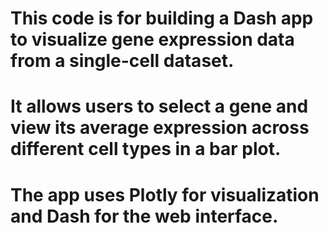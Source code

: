 # This code is for building a Dash app to visualize gene expression data from a single-cell dataset.
# It allows users to select a gene and view its average expression across different cell types in a bar plot.
# The app uses Plotly for visualization and Dash for the web interface.  
